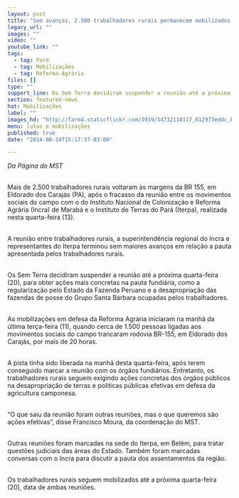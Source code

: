```yaml
---
layout: post
title: "Sem avanços, 2.500 trabalhadores rurais permanecem mobilizados no Pará"
legacy_url: ""
images: ""
video: ""
youtube_link: ""
tags:
  - tag: Pará
  - tag: Mobilizações
  - tag: Reforma-Agrária
files: []
type: ""
support_line: Os Sem Terra decidiram suspender a reunião até a próxima quarta (20) para obter ações mais concretas.
section: featured-news
hat: Mobilizações
label: ""
images_hd: "http://farm4.staticflickr.com/3919/14732114117_612973eddc_b.jpg"
menu: lutas e mobilizações
published: true
date: "2014-08-14T15:17:37-03:00"

---
```

<p><em>Da P&aacute;gina do MST</em><br />
&nbsp;</p>

<p>Mais de 2.500 trabalhadores rurais voltaram &agrave;s margens da BR 155, em Eldorado dos Caraj&aacute;s (PA), ap&oacute;s o fracasso da reuni&atilde;o entre os movimentos sociais do campo com o do Instituto Nacional de Coloniza&ccedil;&atilde;o e Reforma Agr&aacute;ria (Incra) de Marab&aacute; e o Instituto de Terras do Par&aacute; (Iterpa), realizada nesta quarta-feira (13).</p>

<p><br />
A reuni&atilde;o entre trabalhadores rurais, a superintend&ecirc;ncia regional do Incra e representantes do Iterpa terminou sem maiores avan&ccedil;os em rela&ccedil;&atilde;o a pauta apresentada pelos trabalhadores rurais.&nbsp;</p>

<p><br />
Os Sem Terra decidiram suspender a reuni&atilde;o at&eacute; a pr&oacute;xima quarta-feira (20), para obter a&ccedil;&otilde;es mais concretas na pauta fundi&aacute;ria, como a regulariza&ccedil;&atilde;o pelo Estado da Fazenda Peruano e a desapropria&ccedil;&atilde;o das fazendas de posse do Grupo Santa B&aacute;rbara ocupadas pelos trabalhadores.</p>

<p><br />
As mobiliza&ccedil;&otilde;es em defesa da Reforma Agr&aacute;ria iniciaram na manh&atilde; da &uacute;ltima ter&ccedil;a-feira (11), quando cerca de 1.500 pessoas ligadas aos movimentos sociais do campo trancaram rodovia BR-155, em Eldorado dos Caraj&aacute;s, por mais de 20 horas.</p>

<p><br />
A pista tinha sido liberada na manh&atilde; desta quarta-feira, ap&oacute;s terem conseguido marcar a reuni&atilde;o com os &oacute;rg&atilde;os fundi&aacute;rios. Entretanto, os trabalhadores rurais seguem exigindo a&ccedil;&otilde;es concretas dos &oacute;rg&atilde;os p&uacute;blicos na desapropria&ccedil;&atilde;o de terras e pol&iacute;ticas p&uacute;blicas efetivas em defesa da agricultura camponesa.&nbsp;</p>

<p><br />
&ldquo;O que saiu da reuni&atilde;o foram outras reuni&otilde;es, mas o que queremos s&atilde;o a&ccedil;&otilde;es efetivas&rdquo;, disse Francisco Moura, da coordena&ccedil;&atilde;o do MST.&nbsp;</p>

<p><br />
Outras reuni&otilde;es foram marcadas na sede do Iterpa, em Bel&eacute;m, para tratar quest&otilde;es judiciais das &aacute;reas do Estado. Tamb&eacute;m foram marcadas conversas com o Incra para discutir a pauta dos assentamentos da regi&atilde;o.</p>

<p><br />
Os trabalhadores rurais seguem mobilizados at&eacute; a pr&oacute;xima quarta-feira (20), data de ambas reuni&otilde;es.&nbsp;</p>

<p>&nbsp;</p>
